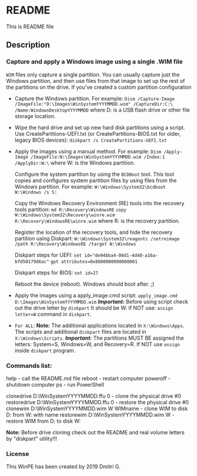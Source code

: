 README
======
This is README file

Description
-----------

### Capture and apply a Windows image using a single .WIM file

`WIM` files only capture a single partition. You can usually capture just the Windows partition, and then use files from that image to set up the rest of the partitions on the drive. If you've created a custom partition configuration

* Capture the Windows partition. For example:
   `Dism /Capture-Image /ImageFile:"D:\Images\WinSystemYYYYMMDD.wim" /CaptureDir:C:\ /Name:WindowsDesktopYYYYMMDD`
   where D: is a USB flash drive or other file storage location.

* Wipe the hard drive and set up new hard disk partitions using a script.
   Use CreatePartitions-UEFI.txt (or CreatePartitions-BIOS.txt for older, legacy BIOS devices):
   `diskpart /s CreatePartitions-UEFI.txt`

* Apply the images using a manual method. For example:
   `Dism /Apply-Image /ImageFile:N:\Images\WinSystemYYYYMMDD.wim /Index:1 /ApplyDir:W:\`
   where W: is the Windows partition.

   Configure the system partition by using the `BCDBoot` tool.
   This tool copies and configures system partition files by using files from the Windows partition.
   For example:
   `W:\Windows\System32\bcdboot W:\Windows /s S:`

   Copy the Windows Recovery Environment (RE) tools into the recovery tools partition:
   `md R:\Recovery\WindowsRE`
   `copy W:\Windows\System32\Recovery\winre.wim R:\Recovery\WindowsRE\winre.wim`
   where R: is the recovery partition.

   Register the location of the recovery tools, and hide the recovery partition using Diskpart:
   `W:\Windows\System32\reagentc /setreimage /path R:\Recovery\WindowsRE /target W:\Windows`

   Diskpart steps for UEFI:
   `set id="de94bba4-06d1-4d40-a16a-bfd50179d6ac"`
   `gpt attributes=0x8000000000000001`

   Diskpart steps for BIOS:
   `set id=27`

   Reboot the device (reboot). Windows should boot after. ;)

* Apply the images using a apply_image.cmd script:
   `apply_image.cmd D:\Images\WinSystemYYYYMMDD.wim`
   ***Important:*** Before using script check out the drive letter by `diskpart`
   It should be W: If NOT use: `assign letter=W` command in `diskpart`.

* `For ALL`:
   **Note:** The additional applications located in `X:\Windows\Apps`. The scripts and additional `diskpart` files
   are located in `X:\Windows\Scripts`.
   ***Important:*** The partitions MUST BE assigned the letters: System=S, Windows=W, and Recovery=R.
   If NOT use `assign` inside `diskpart` program.

### Commands list:

   help                                        - call the README.md file
   reboot                                      - restart  computer
   poweroff                                    - shutdown computer
   ps                                          - run      PowerShell

   clonedrive D:\WinSystemYYYYMMDD.ffu 0       - clone the physical drive #0
   restoredrive D:\WinSystemYYYYMMDD.ffu 0     - restore the physical drive #0
   clonewim D:\WinSystemYYYYMMDD.wim W WIMname - clone WIM to disk D: from W: with name
   restorewim D:\WinSystemYYYYMMDD.wim W       - restore WIM from D: to disk W:

   **Note:** Before drive cloning check out the README and real volume letters by "diskpart" utility!!!


### License

This WinPE has been created by 2019 Dmitri G.
